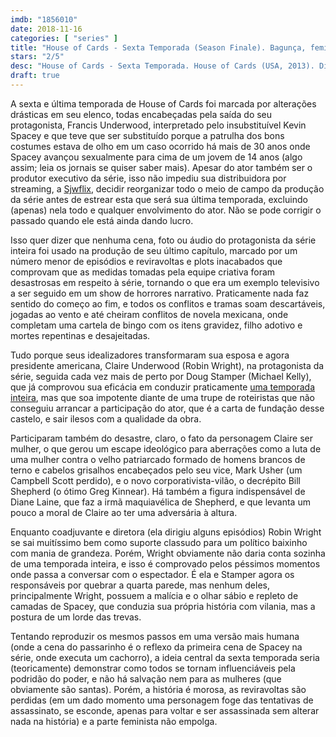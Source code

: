 ```yaml
---
imdb: "1856010"
date: 2018-11-16
categories: [ "series" ]
title: "House of Cards - Sexta Temporada (Season Finale). Bagunça, feminismo, política."
stars: "2/5"
desc: "House of Cards - Sexta Temporada. House of Cards (USA, 2013). Dirigido por James Foley, Robin Wright, John David Coles, Carl Franklin, Tucker Gates, Tom Shankland, Alik Sakharov, Allen Coulter, David Fincher. Escrito por Beau Willimon, Andrew Davies, Michael Dobbs, Laura Eason, Bill Kennedy, Kate Barnow, Sam Forman, John Mankiewicz, Melissa James Gibson. Com Robin Wright (Claire Underwood), Michael Kelly (Doug Stamper), Diane Lane (Annette Shepherd), Campbell Scott (Mark Usher), Greg Kinnear (Bill Shepherd), Cody Fern (Duncan Shepherd), Derek Cecil (Seth Grayson)."
draft: true
---
```

A sexta e última temporada de House of Cards foi marcada por alterações drásticas em seu elenco, todas encabeçadas pela saída do seu protagonista, Francis Underwood, interpretado pelo insubstituível Kevin Spacey e que teve que ser substituído porque a patrulha dos bons costumes estava de olho em um caso ocorrido há mais de 30 anos onde Spacey avançou sexualmente para cima de um jovem de 14 anos (algo assim; leia os jornais se quiser saber mais). Apesar do ator também ser o produtor executivo da série, isso não impediu sua distribuidora por streaming, a [Sjwflix](https://www.google.com.br/search?q=sjwflix&), decidir reorganizar todo o meio de campo da produção da série antes de estrear esta que será sua última temporada, excluindo (apenas) nela todo e qualquer envolvimento do ator. Não se pode corrigir o passado quando ele está ainda dando lucro.

Isso quer dizer que nenhuma cena, foto ou áudio do protagonista da série inteira foi usado na produção de seu último capítulo, marcado por um número menor de episódios e reviravoltas e plots inacabados que comprovam que as medidas tomadas pela equipe criativa foram desastrosas em respeito à série, tornando o que era um exemplo televisivo a ser seguido em um show de horrores narrativo. Praticamente nada faz sentido do começo ao fim, e todos os conflitos e tramas soam descartáveis, jogadas ao vento e até cheiram conflitos de novela mexicana, onde completam uma cartela de bingo com os itens gravidez, filho adotivo e mortes repentinas e desajeitadas.

Tudo porque seus idealizadores transformaram sua esposa e agora presidente americana, Claire Underwood (Robin Wright), na protagonista da série, seguida cada vez mais de perto por Doug Stamper (Michael Kelly), que já comprovou sua eficácia em conduzir praticamente [uma temporada inteira](/house-of-cards-season03), mas que soa impotente diante de uma trupe de roteiristas que não conseguiu arrancar a participação do ator, que é a carta de fundação desse castelo, e sair ilesos com a qualidade da obra.

Participaram também do desastre, claro, o fato da personagem Claire ser mulher, o que gerou um escape ideológico para aberrações como a luta de uma mulher contra o velho patriarcado formado de homens brancos de terno e cabelos grisalhos encabeçados pelo seu vice, Mark Usher (um Campbell Scott perdido), e o novo corporativista-vilão, o decrépito Bill Shepherd (o ótimo Greg Kinnear). Há também a figura indispensável de Diane Laine, que faz a irmã maquiavélica de Shepherd, e que levanta um pouco a moral de Claire ao ter uma adversária à altura.

Enquanto coadjuvante e diretora (ela dirigiu alguns episódios) Robin Wright se sai muitíssimo bem como suporte classudo para um político baixinho com mania de grandeza. Porém, Wright obviamente não daria conta sozinha de uma temporada inteira, e isso é comprovado pelos péssimos momentos onde passa a conversar com o espectador. É ela e Stamper agora os responsáveis por quebrar a quarta parede, mas nenhum deles, principalmente Wright, possuem a malícia e o olhar sábio e repleto de camadas de Spacey, que conduzia sua própria história com vilania, mas a postura de um lorde das trevas.

Tentando reproduzir os mesmos passos em uma versão mais humana (onde a cena do passarinho é o reflexo da primeira cena de Spacey na série, onde executa um cachorro), a ideia central da sexta temporada seria (teoricamente) demonstrar como todos se tornam influenciáveis pela podridão do poder, e não há salvação nem para as mulheres (que obviamente são santas). Porém, a história é morosa, as reviravoltas são perdidas (em um dado momento uma personagem foge das tentativas de assassinato, se esconde, apenas para voltar e ser assassinada sem alterar nada na história) e a parte feminista não empolga.
